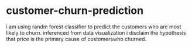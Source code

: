 # customer-churn-prediction
i am using randm forest classifier to predict the customers who are most likely to churn. 
inferenced from data visualization  i disclaim the hypothesis that price is the primary cause of customerswho churned.
